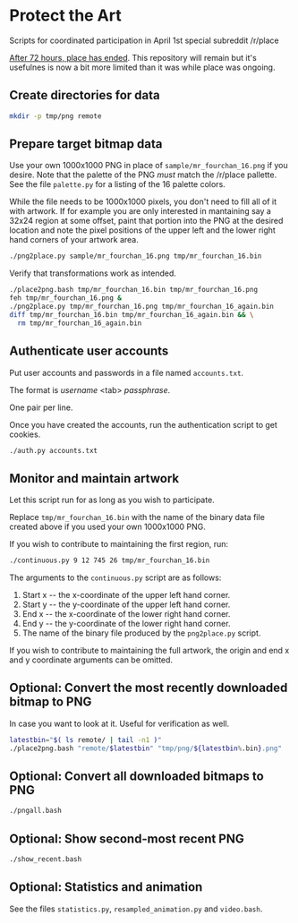 # Protect the Art

Scripts for coordinated participation in April 1st special subreddit /r/place

[After 72 hours, place has ended](https://www.reddit.com/r/place/comments/6382bb/place_has_ended/). This repository will remain but it's usefulnes is now a bit more limited than it was while place was ongoing.

## Create directories for data

```bash
mkdir -p tmp/png remote
```

## Prepare target bitmap data

Use your own 1000x1000 PNG in place of `sample/mr_fourchan_16.png` if you
desire.  Note that the palette of the PNG *must* match the /r/place pallette.
See the file `palette.py` for a listing of the 16 palette colors.

While the file needs to be 1000x1000 pixels, you don't need to fill all of
it with artwork. If for example you are only interested in mantaining say
a 32x24 region at some offset, paint that portion into the PNG at the
desired location and note the pixel positions of the upper left and the
lower right hand corners of your artwork area.

```bash
./png2place.py sample/mr_fourchan_16.png tmp/mr_fourchan_16.bin
```

Verify that transformations work as intended.

```bash
./place2png.bash tmp/mr_fourchan_16.bin tmp/mr_fourchan_16.png
feh tmp/mr_fourchan_16.png &
./png2place.py tmp/mr_fourchan_16.png tmp/mr_fourchan_16_again.bin
diff tmp/mr_fourchan_16.bin tmp/mr_fourchan_16_again.bin && \
  rm tmp/mr_fourchan_16_again.bin
```

## Authenticate user accounts

Put user accounts and passwords in a file named `accounts.txt`.

The format is *username* &lt;tab&gt; *passphrase*.

One pair per line.

Once you have created the accounts, run
the authentication script to get cookies.

```bash
./auth.py accounts.txt
```

## Monitor and maintain artwork

Let this script run for as long as you wish to participate.

Replace `tmp/mr_fourchan_16.bin` with the name of the
binary data file created above if you used your own 1000x1000 PNG.

If you wish to contribute to maintaining the first region, run:

```bash
./continuous.py 9 12 745 26 tmp/mr_fourchan_16.bin
```

The arguments to the `continuous.py` script are as follows:

1. Start x -- the x-coordinate of the upper left hand corner.
2. Start y -- the y-coordinate of the upper left hand corner.
3. End x -- the x-coordinate of the lower right hand corner.
4. End y -- the y-coordinate of the lower right hand corner.
5. The name of the binary file produced by the `png2place.py` script.

If you wish to contribute to maintaining the full artwork,
the origin and end x and y coordinate arguments can be omitted.

## Optional: Convert the most recently downloaded bitmap to PNG

In case you want to look at it. Useful for verification as well.

```bash
latestbin="$( ls remote/ | tail -n1 )"
./place2png.bash "remote/$latestbin" "tmp/png/${latestbin%.bin}.png"
```

## Optional: Convert all downloaded bitmaps to PNG

```bash
./pngall.bash
```

## Optional: Show second-most recent PNG

```bash
./show_recent.bash
```

## Optional: Statistics and animation

See the files `statistics.py`, `resampled_animation.py` and `video.bash`.

